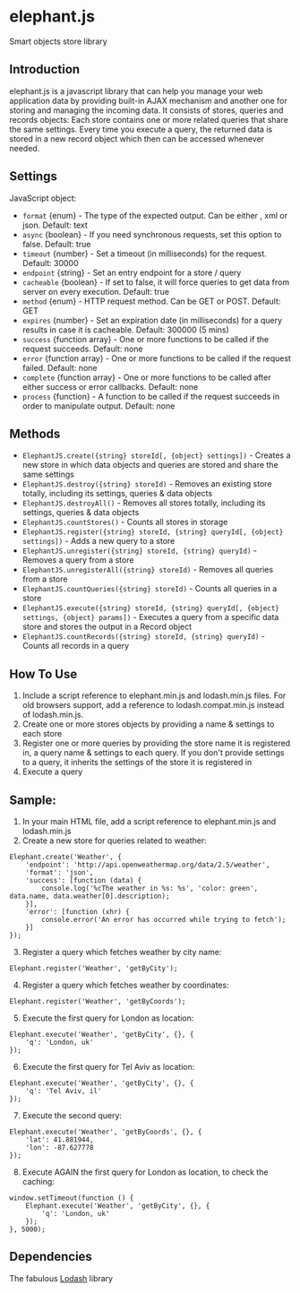 elephant.js
===========

Smart objects store library

Introduction
------------
elephant.js is a javascript library that can help you manage your web application data by providing built-in AJAX mechanism and another one for storing and managing the incoming data.
It consists of stores, queries and records objects:
Each store contains one or more related queries that share the same settings.
Every time you execute a query, the returned data is stored in a new record object which then can be accessed whenever needed.

Settings
--------
JavaScript object:
* `format` {enum} - The type of the expected output. Can be either , xml or json. Default: text
* `async` {boolean} - If you need synchronous requests, set this option to false. Default: true
* `timeout` {number} - Set a timeout (in milliseconds) for the request. Default: 30000
* `endpoint` {string} - Set an entry endpoint for a store / query
* `cacheable` {boolean} - If set to false, it will force queries to get data from server on every execution. Default: true
* `method` {enum} - HTTP request method. Can be GET or POST. Default: GET
* `expires` {number} - Set an expiration date (in milliseconds) for a query results in case it is cacheable. Default: 300000 (5 mins)
* `success` {function array} - One or more functions to be called if the request succeeds. Default: none
* `error` {function array} - One or more functions to be called if the request failed. Default: none
* `complete` {function array} - One or more functions to be called after either success or error callbacks. Default: none
* `process` {function} - A function to be called if the request succeeds in order to manipulate output. Default: none

Methods
-------
* `ElephantJS.create({string} storeId[, {object} settings])` - Creates a new store in which data objects and queries are stored and share the same settings
* `ElephantJS.destroy({string} storeId)` - Removes an existing store totally, including its settings, queries & data objects
* `ElephantJS.destroyAll()` - Removes all stores totally, including its settings, queries & data objects
* `ElephantJS.countStores()` - Counts all stores in storage
* `ElephantJS.register({string} storeId, {string} queryId[, {object} settings])` - Adds a new query to a store
* `ElephantJS.unregister({string} storeId, {string} queryId)` - Removes a query from a store
* `ElephantJS.unregisterAll({string} storeId)` - Removes all queries from a store
* `ElephantJS.countQueries({string} storeId)` - Counts all queries in a store
* `ElephantJS.execute({string} storeId, {string} queryId[, {object} settings, {object} params])` - Executes a query from a specific data store and stores the output in a Record object
* `ElephantJS.countRecords({string} storeId, {string} queryId)` - Counts all records in a query

How To Use
----------
1. Include a script reference to elephant.min.js and lodash.min.js files. For old browsers support, add a reference to lodash.compat.min.js instead of lodash.min.js.
2. Create one or more stores objects by providing a name & settings to each store
3. Register one or more queries by providing the store name it is registered in, a query name & settings to each query.
 If you don't provide settings to a query, it inherits the settings of the store it is registered in
4. Execute a query

Sample:
-------
1. In your main HTML file, add a script reference to elephant.min.js and lodash.min.js
2. Create a new store for queries related to weather:

```
Elephant.create('Weather', {
	'endpoint': 'http://api.openweathermap.org/data/2.5/weather',
	'format': 'json',
	'success': [function (data) {
		console.log('%cThe weather in %s: %s', 'color: green', data.name, data.weather[0].description);
	}],
	'error': [function (xhr) {
		console.error('An error has occurred while trying to fetch');
	}]
});
```

3. Register a query which fetches weather by city name:

`Elephant.register('Weather', 'getByCity');`

4. Register a query which fetches weather by coordinates:

`Elephant.register('Weather', 'getByCoords');`

5. Execute the first query for London as location:

```
Elephant.execute('Weather', 'getByCity', {}, {
	'q': 'London, uk'
});
```
6. Execute the first query for Tel Aviv as location:

```
Elephant.execute('Weather', 'getByCity', {}, {
	'q': 'Tel Aviv, il'
});
```
7. Execute the second query:

```
Elephant.execute('Weather', 'getByCoords', {}, {
	'lat': 41.881944,
	'lon': -87.627778
});
```
8. Execute AGAIN the first query for London as location, to check the caching:

```
window.setTimeout(function () {
	Elephant.execute('Weather', 'getByCity', {}, {
		'q': 'London, uk'
	});
}, 5000);
```

Dependencies
------------
The fabulous [Lodash](http://lodash.com/) library
